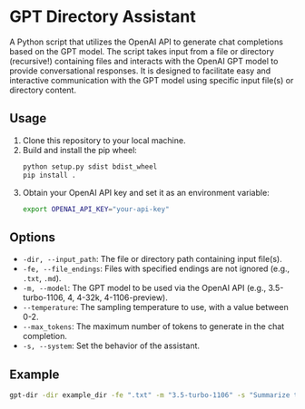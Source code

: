 # GPT Directory Assistant

A Python script that utilizes the OpenAI API to generate chat completions based
on the GPT model. The script takes input from a file or directory (recursive!)
containing files and interacts with the OpenAI GPT model to provide
conversational responses. It is designed to facilitate easy and interactive
communication with the GPT model using specific input file(s) or directory
content.

## Usage

1. Clone this repository to your local machine.
2. Build and install the pip wheel:
   ```bash
   python setup.py sdist bdist_wheel
   pip install .
   ```
3. Obtain your OpenAI API key and set it as an environment variable:
   ```bash
   export OPENAI_API_KEY="your-api-key"
   ```

## Options

- `-dir, --input_path`: The file or directory path containing input file(s).
- `-fe, --file_endings`: Files with specified endings are not ignored (e.g., `.txt`, `.md`).
- `-m, --model`: The GPT model to be used via the OpenAI API (e.g., 3.5-turbo-1106, 4, 4-32k, 4-1106-preview).
- `--temperature`: The sampling temperature to use, with a value between 0-2.
- `--max_tokens`: The maximum number of tokens to generate in the chat completion.
- `-s, --system`: Set the behavior of the assistant.

## Example

```bash
gpt-dir -dir example_dir -fe ".txt" -m "3.5-turbo-1106" -s "Summarize the following files" --temperature "1" --max_tokens "100" 
